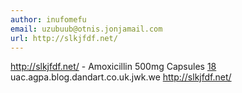 ```yaml
---
author: inufomefu
email: uzubuub@otnis.jonjamail.com
url: http://slkjfdf.net/
---
```


http://slkjfdf.net/ - Amoxicillin 500mg Capsules <a href="http://slkjfdf.net/">18</a> uac.agpa.blog.dandart.co.uk.jwk.we http://slkjfdf.net/